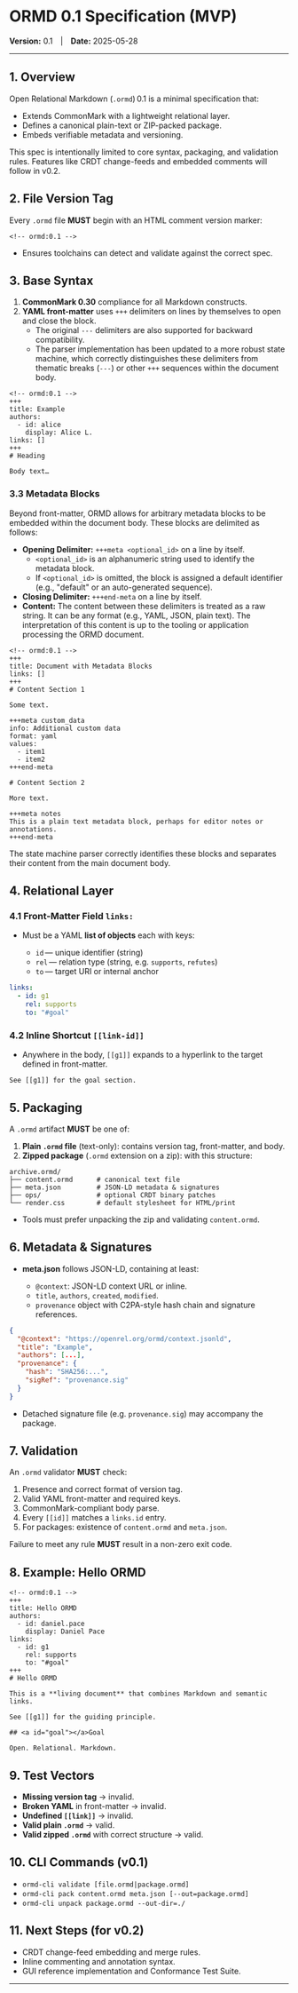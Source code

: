 # ORMD 0.1 Specification (MVP)

**Version:** 0.1 | **Date:** 2025-05-28

---

## 1. Overview

Open Relational Markdown (`.ormd`) 0.1 is a minimal specification that:

* Extends CommonMark with a lightweight relational layer.
* Defines a canonical plain-text or ZIP-packed package.
* Embeds verifiable metadata and versioning.

This spec is intentionally limited to core syntax, packaging, and validation rules. Features like CRDT change-feeds and embedded comments will follow in v0.2.

## 2. File Version Tag

Every `.ormd` file **MUST** begin with an HTML comment version marker:

```ormd
<!-- ormd:0.1 -->
```

* Ensures toolchains can detect and validate against the correct spec.

## 3. Base Syntax

1. **CommonMark 0.30** compliance for all Markdown constructs.
2. **YAML front-matter** uses `+++` delimiters on lines by themselves to open and close the block.
   *   The original `---` delimiters are also supported for backward compatibility.
   *   The parser implementation has been updated to a more robust state machine, which correctly distinguishes these delimiters from thematic breaks (`---`) or other `+++` sequences within the document body.

```ormd
<!-- ormd:0.1 -->
+++
title: Example
authors:
  - id: alice
    display: Alice L.
links: []
+++
# Heading

Body text…
```

### 3.3 Metadata Blocks

Beyond front-matter, ORMD allows for arbitrary metadata blocks to be embedded within the document body. These blocks are delimited as follows:

*   **Opening Delimiter:** `+++meta <optional_id>` on a line by itself.
    *   `<optional_id>` is an alphanumeric string used to identify the metadata block.
    *   If `<optional_id>` is omitted, the block is assigned a default identifier (e.g., "default" or an auto-generated sequence).
*   **Closing Delimiter:** `+++end-meta` on a line by itself.
*   **Content:** The content between these delimiters is treated as a raw string. It can be any format (e.g., YAML, JSON, plain text). The interpretation of this content is up to the tooling or application processing the ORMD document.

```ormd
<!-- ormd:0.1 -->
+++
title: Document with Metadata Blocks
links: []
+++
# Content Section 1

Some text.

+++meta custom_data
info: Additional custom data
format: yaml
values:
  - item1
  - item2
+++end-meta

# Content Section 2

More text.

+++meta notes
This is a plain text metadata block, perhaps for editor notes or annotations.
+++end-meta
```
The state machine parser correctly identifies these blocks and separates their content from the main document body.

## 4. Relational Layer

### 4.1 Front-Matter Field `links:`

* Must be a YAML **list of objects** each with keys:

  * `id` — unique identifier (string)
  * `rel` — relation type (string, e.g. `supports`, `refutes`)
  * `to` — target URI or internal anchor

```yaml
links:
  - id: g1
    rel: supports
    to: "#goal"
```

### 4.2 Inline Shortcut `[[link-id]]`

* Anywhere in the body, `[[g1]]` expands to a hyperlink to the target defined in front-matter.

```ormd
See [[g1]] for the goal section.
```

## 5. Packaging

A `.ormd` artifact **MUST** be one of:

1. **Plain `.ormd` file** (text-only): contains version tag, front-matter, and body.
2. **Zipped package** (`.ormd` extension on a zip): with this structure:

```
archive.ormd/
├── content.ormd      # canonical text file
├── meta.json         # JSON-LD metadata & signatures
├── ops/              # optional CRDT binary patches
└── render.css        # default stylesheet for HTML/print
```

* Tools must prefer unpacking the zip and validating `content.ormd`.

## 6. Metadata & Signatures

* **meta.json** follows JSON-LD, containing at least:

  * `@context`: JSON-LD context URL or inline.
  * `title`, `authors`, `created`, `modified`.
  * `provenance` object with C2PA-style hash chain and signature references.

```json
{
  "@context": "https://openrel.org/ormd/context.jsonld",
  "title": "Example",
  "authors": [...],
  "provenance": {
    "hash": "SHA256:...",
    "sigRef": "provenance.sig"
  }
}
```

* Detached signature file (e.g. `provenance.sig`) may accompany the package.

## 7. Validation

An `.ormd` validator **MUST** check:

1. Presence and correct format of version tag.
2. Valid YAML front-matter and required keys.
3. CommonMark-compliant body parse.
4. Every `[[id]]` matches a `links.id` entry.
5. For packages: existence of `content.ormd` and `meta.json`.

Failure to meet any rule **MUST** result in a non-zero exit code.

## 8. Example: Hello ORMD

```ormd
<!-- ormd:0.1 -->
+++
title: Hello ORMD
authors:
  - id: daniel.pace
    display: Daniel Pace
links:
  - id: g1
    rel: supports
    to: "#goal"
+++
# Hello ORMD

This is a **living document** that combines Markdown and semantic links.

See [[g1]] for the guiding principle.

## <a id="goal"></a>Goal

Open. Relational. Markdown.
```

## 9. Test Vectors

* **Missing version tag** → invalid.
* **Broken YAML** in front-matter → invalid.
* **Undefined `[[link]]`** → invalid.
* **Valid plain `.ormd`** → valid.
* **Valid zipped `.ormd`** with correct structure → valid.

## 10. CLI Commands (v0.1)

* `ormd-cli validate [file.ormd|package.ormd]`
* `ormd-cli pack content.ormd meta.json [--out=package.ormd]`
* `ormd-cli unpack package.ormd --out-dir=./`

## 11. Next Steps (for v0.2)

* CRDT change-feed embedding and merge rules.
* Inline commenting and annotation syntax.
* GUI reference implementation and Conformance Test Suite.

---


